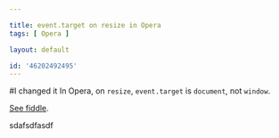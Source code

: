 ```yaml
---

title: event.target on resize in Opera
tags: [ Opera ]

layout: default

id: '46202492495'
---
```

#I changed it
In Opera, on `resize`, `event.target` is `document`, not `window`.

[See fiddle](http://jsfiddle.net/desandro/dCug7/).



sdafsdfasdf
